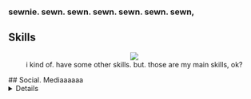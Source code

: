 ### sewnie. sewn. sewn. sewn. sewn. sewn. sewn,

## Skills

<center>
 <p align="center">
  <a href="https://skillicons.dev/" target="_blank">
    <img
      src="https://skillicons.dev/icons?i=github,html,css,js,vscode,lua,cpp&theme=dark"
    />
  </a>
  <br>   i kind of. have some other skills. but. those are my main skills, ok?
</p>
  </center>
 ## Social. Mediaaaaaa
 <details>
  https://x.com/sewnies
  https://www.youtube.com/@sewnies/featured
  https://www.roblox.com/users/7009510135/profile
 </details>
 
 
